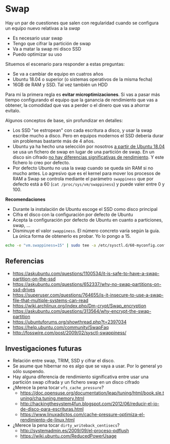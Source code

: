 # Swap

Hay un par de cuestiones que salen con regularidad cuando se configura un equipo nuevo relativas a la _swap_

-   Es necesario usar swap
-   Tengo que cifrar la partición de swap
-   Va a matar la swap mi disco SSD
-   Puedo optimizar su uso

Situemos el escenario para responder a estas preguntas:

-   Se va a cambiar de equipo en cuatros años
-   Ubuntu 18.04 o superior (o sistemas operativos de la misma fecha)
-   16GB de RAM y SSD. Tal vez también un HDD

Para mi la primera regla es **evitar microptimizaciones**. Si vas a pasar más tiempo configurando el equipo que la ganancia de rendimiento que vas a obtener, la comodidad que vas a perder o el dinero que vas a ahorrar evítalo.

Algunos conceptos de base, sin profundizar en detalles:

-   Los SSD "se estropean" con cada escritura a disco, y usar la swap escribe mucho a disco. Pero en equipos modernos el SSD debería durar sin problemas bastante más de 4 años.
-   Ubuntu ya ha hecho una selección por nosotros [a partir de Ubuntu 18.04](https://wiki.ubuntu.com/BionicBeaver/ReleaseNotes#Other_base_system_changes_since_16.04_LTS) se usa un fichero de swap en lugar de una partición de swap. En un disco sin cifrado [no hay diferencias significativas de rendimiento](https://serverfault.com/questions/25653/swap-partition-vs-file-for-performance). Y este fichero lo creo por defecto.
-   Por defecto Ubuntu no usa la swap cuando se queda sin RAM si no mucho antes. Lo agresivo que es el kernel para mover los procesos de RAM a Swap se controla mediante el parámetro `swappiness` que por defecto está a 60 (`cat /proc/sys/vm/swappiness`) y puede valer entre 0 y 100.

**Recomendaciones**

-   Durante la instalación de Ubuntu escoge el SSD como disco principal
-   Cifra el disco con la configuración por defecto de Ubuntu
-   Acepta la configuración por defecto de Ubuntu en cuanto a particiones, swap, ...
-   Disminuye el valor `swappiness`. El número concreto varía según la guía. La única forma de obtenerlo es probar. Yo lo pongo a 15.

```bash
echo -e "vm.swappiness=15" | sudo tee -a /etc/sysctl.d/60-myconfig.conf
```

## Referencias

-   https://askubuntu.com/questions/1100534/it-is-safe-to-have-a-swap-partition-on-the-ssd
-   https://askubuntu.com/questions/652337/why-no-swap-partitions-on-ssd-drives
-   https://superuser.com/questions/764655/is-it-insecure-to-use-a-swap-file-that-multiple-systems-can-read
-   https://wiki.archlinux.org/index.php/Dm-crypt/Swap_encryption
-   https://askubuntu.com/questions/313564/why-encrypt-the-swap-partition
-   https://ubuntuforums.org/showthread.php?t=2397034
-   https://help.ubuntu.com/community/SwapFaq
-   http://fosswire.com/post/2009/02/sysctl-swappiness/

## Investigaciones futuras

-   Relación entre swap, TRIM, SSD y cifrar el disco.
-   Se asume que hibernar no es algo que se vaya a usar. Por lo general yo sólo suspendo.
-   Hay alguna diferencia de rendimiento significativa entre usar una partición swap cifrada y un fichero swap en un disco cifrado
-   ¿Merece la pena tocar `vfs_cache_pressure`?
    -   https://doc.opensuse.org/documentation/leap/tuning/html/book.sle.tuning/cha.tuning.memory.html
    -   http://hackingthesystem4fun.blogspot.com/2012/06/reducir-el-io-de-disco-para-escrituras.html
    -   https://www.linuxadictos.com/cache-pressure-optimiza-el-rendimiento-de-linux.html
-   ¿Merece la pena tocar `dirty_writeback_centisecs`?
    -   http://systemadmin.es/2009/09/el-proceso-pdflush
    -   https://wiki.ubuntu.com/ReducedPowerUsage
